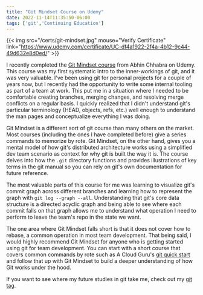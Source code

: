 ```yaml
---
title: "Git Mindset Course on Udemy"
date: 2022-11-14T11:35:50-06:00
tags: ['git','Continuing Education']
---
```


{{< img src="/certs/git-mindset.jpg" mouse="Verify Certificate" link="https://www.udemy.com/certificate/UC-df4a1922-2f4a-4b12-9c44-49d632e8d0ed/" >}}

I recently completed the [Git Mindset course](https://www.udemy.com/course/git-mindset/) from Abhin Chhabra on Udemy. This course was my first systematic intro to the inner-workings of git, and it was very valuable. I've been using git for personal projects for a couple of years now, but I recently had the opportunity to write some internal tooling as part of a team at work. This put me in a situation where I needed to be comfortable creating branches, merging changes, and resolving merge conflicts on a regular basis. I quickly realized that I didn't understand git's particular terminology (HEAD, objects, refs, etc.) well enough to understand the man pages and conceptualize everything I was doing.

Git Mindset is a different sort of git course than many others on the market. Most courses (including the ones I have completed before) give a series commands to memorize by rote. Git Mindset, on the other hand, gives you a mental model of how git's distributed architecture works using a simplified dev team scenario as context for why git is built the way it is. The course delves into how the `.git` directory functions and provides illustrations of key terms in the git manual so you can rely on git's own documentation for future reference.

The most valuable parts of this course for me was learning to visualize git's commit graph across different branches and learning how to represent the graph with `git log --graph --all`. Understanding that git's core data structure is a directed acyclic graph and being able to see where each commit falls on that graph allows me to understand what operation I need to perform to leave the team's repo in the state we want.

The one area where Git Mindset falls short is that it does not cover how to rebase, a common operation in most team development. That being said, I would highly recommend Git Mindset for anyone who is getting started using git for team development. You can start with a short course that covers common commands by rote such as A Cloud Guru's [git quick start](https://acloudguru.com/course/git-quick-start) and follow that up with Git Mindset to build a deeper understanding of how Git works under the hood. 

If you want to see where my future studies in git take me, check out my [git tag](/tags/git).
